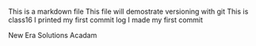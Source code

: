 This is a markdown file
This file will demostrate versioning with git 
This is class16
I printed my first commit log
I made my first commit

New Era Solutions Acadam
